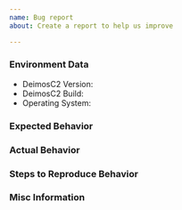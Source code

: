 ```yaml
---
name: Bug report
about: Create a report to help us improve

---
```

### Environment Data
* DeimosC2 Version:
* DeimosC2 Build:
* Operating System:

### Expected Behavior

### Actual Behavior

### Steps to Reproduce Behavior

### Misc Information
